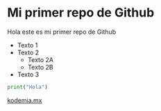 # Mi primer repo de Github

Hola este es mi primer repo de Github

- Texto 1
- Texto 2
  - Texto 2A
  - Texto 2B
- Texto 3

```python
print("Hola")
```

[kodemia.mx](https://kodemia.mx)

